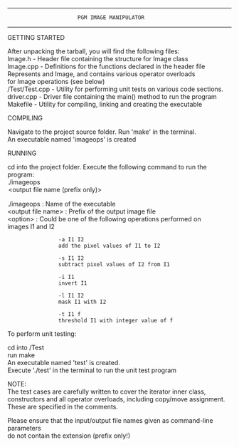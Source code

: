 *******************************************************************************  
                          PGM IMAGE MANIPULATOR  
*******************************************************************************  
  
GETTING STARTED  

After unpacking the tarball, you will find the following files:  
Image.h        -  Header file containing the structure for Image class  
Image.cpp      -  Definitions for the functions declared in the header file  
                  Represents and Image, and contains various operator overloads  
                  for Image operations (see below)  
/Test/Test.cpp -  Utility for performing unit tests on various code sections.  
driver.cpp     -  Driver file containing the main() method to run the program  
Makefile       -  Utility for compiling, linking and creating the executable  
  
COMPILING  
  
Navigate to the project source folder. Run 'make' in the terminal.  
An executable named 'imageops' is created  
  
  
RUNNING  
  
cd into the project folder. Execute the following command to run the program:  
  ./imageops <option> <output file name (prefix only)>  
  
./imageops         : Name of the executable  
\<output file name\> : Prefix of the output image file  
\<option\>           : Could be one of the following operations performed on  
                     images I1 and I2  
  
                    -a I1 I2  
                    add the pixel values of I1 to I2  
  
                    -s I1 I2  
                    subtract pixel values of I2 from I1  
  
                    -i I1  
                    invert I1  
   
                    -l I1 I2  
                    mask I1 with I2  
  
                    -t I1 f  
                    threshold I1 with integer value of f  
  
To perform unit testing:  
  
cd into /Test  
run make  
An executable named 'test' is created.  
Execute './test' in the terminal to run the unit test program  
  
NOTE:  
The test cases are carefully written to cover the iterator inner class,  
constructors and all operator overloads, including copy/move assignment.  
These are specified in the comments.  
  
Please ensure that the input/output file names given as command-line parameters  
do not contain the extension (prefix only!)  

